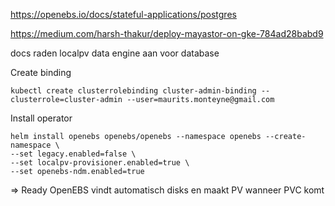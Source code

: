 
https://openebs.io/docs/stateful-applications/postgres

https://medium.com/harsh-thakur/deploy-mayastor-on-gke-784ad28babd9


docs raden localpv data engine aan voor database


Create binding
```
kubectl create clusterrolebinding cluster-admin-binding --clusterrole=cluster-admin --user=maurits.monteyne@gmail.com
```

Install operator
```
helm install openebs openebs/openebs --namespace openebs --create-namespace \
--set legacy.enabled=false \
--set localpv-provisioner.enabled=true \
--set openebs-ndm.enabled=true
```

=> Ready
OpenEBS vindt automatisch disks en maakt PV wanneer PVC komt
